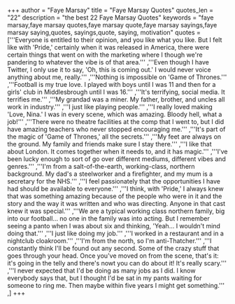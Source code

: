 +++
author = "Faye Marsay"
title = "Faye Marsay Quotes"
quotes_len = "22"
description = "the best 22 Faye Marsay Quotes"
keywords = "faye marsay,faye marsay quotes,faye marsay quote,faye marsay sayings,faye marsay saying,quotes, sayings,quote, saying, motivation"
quotes = ['''Everyone is entitled to their opinion, and you like what you like. But I felt like with 'Pride,' certainly when it was released in America, there were certain things that went on with the marketing where I though we're pandering to whatever the vibe is of that area.''' ,'''Even though I have Twitter, I only use it to say, 'Oh, this is coming out.' I would never voice anything about me, really.''' ,'''Nothing is impossible on 'Game of Thrones.''' ,'''Football is my true love. I played with boys until I was 11 and then for a girls' club in Middlesbrough until I was 16.''' ,'''It's terrifying, social media. It terrifies me.''' ,'''My grandad was a miner. My father, brother, and uncles all work in industry.''' ,'''I just like playing people.''' ,'''I really loved making 'Love, Nina.' I was in every scene, which was amazing. Bloody hell, what a job!''' ,'''There were no theatre facilities at the comp that I went to, but I did have amazing teachers who never stopped encouraging me.''' ,'''It's part of the magic of 'Game of Thrones,' all the secrets.''' ,'''My feet are always on the ground. My family and friends make sure I stay there.''' ,'''I like that about London. It comes together when it needs to, and it has magic.''' ,'''I've been lucky enough to sort of go over different mediums, different vibes and genres.''' ,'''I'm from a salt-of-the-earth, working-class, northern background. My dad's a steelworker and a firefighter, and my mum is a secretary for the NHS.''' ,'''I feel passionately that the opportunities I have had should be available to everyone.''' ,'''I think, with 'Pride,' I always knew that was something amazing because of the people who were in it and the story and the way it was written and who was directing. Anyone in that cast knew it was special.''' ,'''We are a typical working class northern family, big into our football... no one in the family was into acting. But I remember seeing a panto when I was about six and thinking, 'Yeah... I wouldn't mind doing that.''' ,'''I just like doing my job.''' ,'''I worked in a restaurant and in a nightclub cloakroom.''' ,'''I'm from the north, so I'm anti-Thatcher.''' ,'''I constantly think I'll be found out any second. Some of the crazy stuff that goes through your head. Once you've moved on from the scene, that's it: it's going in the telly and there's nowt you can do about it! It's really scary.''' ,'''I never expected that I'd be doing as many jobs as I did. I know everybody says that, but I thought I'd be sat in my pants waiting for someone to ring me. Then maybe within five years I might get something.''' ,]
+++